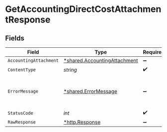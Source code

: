 # GetAccountingDirectCostAttachmentResponse


## Fields

| Field                                                                       | Type                                                                        | Required                                                                    | Description                                                                 |
| --------------------------------------------------------------------------- | --------------------------------------------------------------------------- | --------------------------------------------------------------------------- | --------------------------------------------------------------------------- |
| `AccountingAttachment`                                                      | [*shared.AccountingAttachment](../../models/shared/accountingattachment.md) | :heavy_minus_sign:                                                          | Success                                                                     |
| `ContentType`                                                               | *string*                                                                    | :heavy_check_mark:                                                          | N/A                                                                         |
| `ErrorMessage`                                                              | [*shared.ErrorMessage](../../models/shared/errormessage.md)                 | :heavy_minus_sign:                                                          | Your API request was not properly authorized.                               |
| `StatusCode`                                                                | *int*                                                                       | :heavy_check_mark:                                                          | N/A                                                                         |
| `RawResponse`                                                               | [*http.Response](https://pkg.go.dev/net/http#Response)                      | :heavy_minus_sign:                                                          | N/A                                                                         |